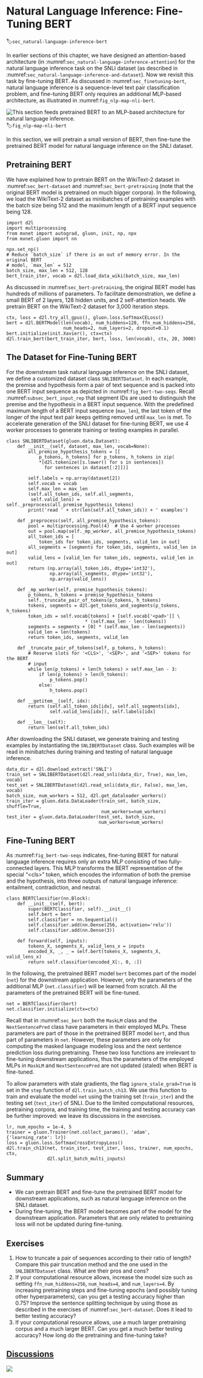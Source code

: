 # Natural Language Inference: Fine-Tuning BERT
:label:`sec_natural-language-inference-bert`

In earlier sections of this chapter,
we have designed an attention-based architecture
(in :numref:`sec_natural-language-inference-attention`)
for the natural language inference task
on the SNLI dataset (as described in :numref:`sec_natural-language-inference-and-dataset`).
Now we revisit this task by fine-tuning BERT.
As discussed in :numref:`sec_finetuning-bert`,
natural language inference is a sequence-level text pair classification problem,
and fine-tuning BERT only requires an additional MLP-based architecture,
as illustrated in :numref:`fig_nlp-map-nli-bert`.

![This section feeds pretrained BERT to an MLP-based architecture for natural language inference.](../img/nlp-map-nli-bert.svg)
:label:`fig_nlp-map-nli-bert`

In this section,
we will pretrain a small version of BERT,
then fine-tune the pretrained BERT model
for natural language inference on the SNLI dataset.


## Pretraining BERT

We have explained how to pretrain BERT on the WikiText-2 dataset in
:numref:`sec_bert-dataset` and :numref:`sec_bert-pretraining`
(note that the original BERT model is pretrained on much bigger corpora).
In the following,
we load the WikiText-2 dataset as minibatches
of pretraining examples with the batch size being 512
and the maximum length of a BERT input sequence being 128.

```{.python .input  n=40}
import d2l
import multiprocessing
from mxnet import autograd, gluon, init, np, npx
from mxnet.gluon import nn

npx.set_np()
# Reduce `batch_size` if there is an out of memory error. In the original BERT
# model, `max_len` = 512
batch_size, max_len = 512, 128
bert_train_iter, vocab = d2l.load_data_wiki(batch_size, max_len)
```

As discussed in :numref:`sec_bert-pretraining`,
the original BERT model has hundreds of millions of parameters.
To facilitate demonstration,
we define a small BERT of 2 layers, 128 hidden units, and 2 self-attention heads.
We pretrain BERT on the WikiText-2 dataset for 3,000 iteration steps.

```{.python .input}
ctx, loss = d2l.try_all_gpus(), gluon.loss.SoftmaxCELoss()
bert = d2l.BERTModel(len(vocab), num_hiddens=128, ffn_num_hiddens=256,
                     num_heads=2, num_layers=2, dropout=0.1)
bert.initialize(init.Xavier(), ctx=ctx)
d2l.train_bert(bert_train_iter, bert, loss, len(vocab), ctx, 20, 3000)
```

## The Dataset for Fine-Tuning BERT

For the downstream task natural language inference on the SNLI dataset,
we define a customized dataset class `SNLIBERTDataset`.
In each example,
the premise and hypothesis form a pair of text sequence
and is packed into one BERT input sequence as depicted in :numref:`fig_bert-two-seqs`.
Recall :numref:`subsec_bert_input_rep` that segment IDs
are used to distinguish the premise and the hypothesis in a BERT input sequence.
With the predefined maximum length of a BERT input sequence (`max_len`),
the last token of the longer of the input text pair keeps getting removed until
`max_len` is met.
To accelerate generation of the SNLI dataset
for fine-tuning BERT,
we use 4 worker processes to generate training or testing examples in parallel.

```{.python .input  n=41}
class SNLIBERTDataset(gluon.data.Dataset):
    def __init__(self, dataset, max_len, vocab=None):
        all_premise_hypothesis_tokens = [[
            p_tokens, h_tokens] for p_tokens, h_tokens in zip(
            *[d2l.tokenize([s.lower() for s in sentences])
              for sentences in dataset[:2]])]
        
        self.labels = np.array(dataset[2])
        self.vocab = vocab
        self.max_len = max_len
        (self.all_token_ids, self.all_segments,
         self.valid_lens) = self._preprocess(all_premise_hypothesis_tokens)
        print('read ' + str(len(self.all_token_ids)) + ' examples')

    def _preprocess(self, all_premise_hypothesis_tokens):
        pool = multiprocessing.Pool(4)  # Use 4 worker processes
        out = pool.map(self._mp_worker, all_premise_hypothesis_tokens)
        all_token_ids = [
            token_ids for token_ids, segments, valid_len in out]
        all_segments = [segments for token_ids, segments, valid_len in out]
        valid_lens = [valid_len for token_ids, segments, valid_len in out]
        return (np.array(all_token_ids, dtype='int32'),
                np.array(all_segments, dtype='int32'), 
                np.array(valid_lens))

    def _mp_worker(self, premise_hypothesis_tokens):
        p_tokens, h_tokens = premise_hypothesis_tokens
        self._truncate_pair_of_tokens(p_tokens, h_tokens)
        tokens, segments = d2l.get_tokens_and_segments(p_tokens, h_tokens)
        token_ids = self.vocab[tokens] + [self.vocab['<pad>']] \
                             * (self.max_len - len(tokens))
        segments = segments + [0] * (self.max_len - len(segments))
        valid_len = len(tokens)
        return token_ids, segments, valid_len

    def _truncate_pair_of_tokens(self, p_tokens, h_tokens):
        # Reserve slots for '<CLS>', '<SEP>', and '<SEP>' tokens for the BERT
        # input
        while len(p_tokens) + len(h_tokens) > self.max_len - 3:
            if len(p_tokens) > len(h_tokens):
                p_tokens.pop()
            else:
                h_tokens.pop()

    def __getitem__(self, idx):
        return (self.all_token_ids[idx], self.all_segments[idx],
                self.valid_lens[idx]), self.labels[idx]

    def __len__(self):
        return len(self.all_token_ids)
```

After downloading the SNLI dataset,
we generate training and testing examples
by instantiating the `SNLIBERTDataset` class.
Such examples will be read in minibatches during training and testing
of natural language inference.

```{.python .input  n=42}
data_dir = d2l.download_extract('SNLI')
train_set = SNLIBERTDataset(d2l.read_snli(data_dir, True), max_len, vocab)
test_set = SNLIBERTDataset(d2l.read_snli(data_dir, False), max_len, vocab)
batch_size, num_workers = 512, d2l.get_dataloader_workers()
train_iter = gluon.data.DataLoader(train_set, batch_size, shuffle=True,
                                   num_workers=num_workers)
test_iter = gluon.data.DataLoader(test_set, batch_size,
                                  num_workers=num_workers)
```

## Fine-Tuning BERT

As :numref:`fig_bert-two-seqs` indicates,
fine-tuning BERT for natural language inference
requires only an extra MLP consisting of two fully-connected layers.
This MLP transforms the
BERT representation of the special “&lt;cls&gt;” token,
which encodes the information of both the premise and the hypothesis,
into three outputs of natural language inference:
entailment, contradiction, and neutral.

```{.python .input  n=44}
class BERTClassifier(nn.Block):
    def __init__(self, bert):
        super(BERTClassifier, self).__init__()
        self.bert = bert
        self.classifier = nn.Sequential()
        self.classifier.add(nn.Dense(256, activation='relu'))
        self.classifier.add(nn.Dense(3))

    def forward(self, inputs):
        tokens_X, segments_X, valid_lens_x = inputs
        encoded_X, _, _ = self.bert(tokens_X, segments_X, valid_lens_x)
        return self.classifier(encoded_X[:, 0, :])
```

In the following,
the pretrained BERT model `bert` becomes part of the model (`net`) for
the downstream application.
However, only the parameters of the additional MLP (`net.classifier`) will be learned from scratch.
All the parameters of the pretrained BERT will be fine-tuned.

```{.python .input}
net = BERTClassifier(bert)
net.classifier.initialize(ctx=ctx)
```

Recall that
in :numref:`sec_bert`
both the `MaskLM` class and the `NextSentencePred` class
have parameters in their employed MLPs.
These parameters are part of those in the pretrained BERT model
`bert`, and thus part of parameters in `net`.
However, these parameters are only for computing
the masked language modeling loss
and the next sentence prediction loss
during pretraining.
These two loss functions are irrelevant to fine-tuning downstream applications,
thus the parameters of the employed MLPs in 
`MaskLM` and `NextSentencePred` are not updated (staled) when BERT is fine-tuned.

To allow parameters with stale gradients,
the flag `ignore_stale_grad=True` is set in the `step` function of `d2l.train_batch_ch13`.
We use this function to train and evaluate the model `net` using the training set
(`train_iter`) and the testing set (`test_iter`) of SNLI.
Due to the limited computational resources, pretraining corpora,
and training time, the training and testing accuracy
can be further improved: we leave its discussions in the exercises.

```{.python .input  n=46}
lr, num_epochs = 1e-4, 5
trainer = gluon.Trainer(net.collect_params(), 'adam', {'learning_rate': lr})
loss = gluon.loss.SoftmaxCrossEntropyLoss()
d2l.train_ch13(net, train_iter, test_iter, loss, trainer, num_epochs, ctx,
               d2l.split_batch_multi_inputs)
```

## Summary

* We can pretrain BERT and fine-tune the pretrained BERT model for downstream applications, such as natural language inference on the SNLI dataset.
* During fine-tuning, the BERT model becomes part of the model for the downstream application. Parameters that are only related to pretraining loss will not be updated during fine-tuning. 


## Exercises

1. How to truncate a pair of sequences according to their ratio of length? Compare this pair truncation method and the one used in the `SNLIBERTDataset` class. What are their pros and cons?
2. If your computational resource allows, increase the model size such as setting `ffn_num_hiddens=256`, `num_heads=4`, and `num_layers=4`. By increasing pretraining steps and fine-tuning epochs (and possibly tuning other hyperparameters), can you get a testing accuracy higher than 0.75? Improve the sentence splitting technique by using those as described in the exercises of :numref:`sec_bert-dataset`. Does it lead to better testing accuracy?
3. If your computational resource allows, use a much larger pretraining corpus and a much larger BERT. Can you get a much better testing accuracy? How long do the pretraining and fine-tuning take?


## [Discussions](https://discuss.mxnet.io/t/5870)

![](../img/qr_natural-language-inference-bert.svg)

